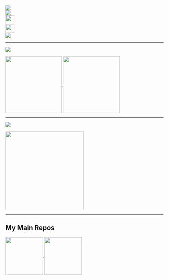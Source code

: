 <!--
**Smileslime47/Smileslime47** is a ✨ _special_ ✨ repository because its `README.md` (this file) appears on your GitHub profile.

Here are some ideas to get you started:

- 🔭 I’m currently working on ...
- 🌱 I’m currently learning ...
- 👯 I’m looking to collaborate on ...
- 🤔 I’m looking for help with ...
- 💬 Ask me about ...
- 📫 How to reach me: ...
- 😄 Pronouns: ...
- ⚡ Fun fact: ...
-->

<a href="https://github.com/Smileslime47">
  <img align="center" src="https://readme-typing-svg.herokuapp.com?font=Darumadrop+One&size=30&pause=1000&width=435&height=40&lines=Just+help+yourself!" />
  </br>
  <img align="center" src="https://readme-typing-svg.herokuapp.com?font=Fira+Code&size=20&duration=1&pause=1&color=323232&multiline=true&repeat=false&width=800&height=130&lines=Here+is+Smile_slime_47%2C+a+Java+Developer.;Welcome+to+PM+me+if+you'd+like+to+discuss+about+Java.;You+can+also+call+me+LiuYibang%2C;who+is+an+undergraduate+student+of+Jinan+University+majoring+in+CS.;↓Here+to+contact+me↓"/>
</a>
</br>
<a href="mailto:Smile_slime_47@outlook.com">
  <img height="28px" align="center" src="https://img.shields.io/badge/Outlook-Smile_slime_47@outlook.com-0078D4?style=for-the-badge&logo=microsoftoutlook" />
</a>
</br>
<a href="mailto:lyb.compsci@gmail.com">
  <img height="28px" align="center" src="https://img.shields.io/badge/Gmail-lyb.compsci@gmail.com-EA4335?style=for-the-badge&logo=gmail" />
</a>
</br>
<a href="https://github.com/Smileslime47">
  <img align="center" src="https://readme-typing-svg.herokuapp.com?font=Fira+Code&size=20&duration=1&pause=1&color=323232&multiline=true&repeat=false&width=700&height=60&lines=By+the+way%2C+I'm+learning+electric+guitar+now.;Looking+for+other+hard+rock+fans%3A%29" />
</a>

---

[![](https://img.shields.io/badge/Github-Smile__slime__47-181717?style=for-the-badge&logo=github) ](https://github.com/Smileslime47)

<a href="https://github.com/Smileslime47">
  <img height="180em" align="center" src="https://github-readme-stats.vercel.app/api?username=smileslime47&rank_icon=github" />
  <img height="180em" align="center" src="https://github-readme-stats.vercel.app/api/top-langs/?username=smileslime47&layout=compact" />
</a>

---

[![](https://leetcode-badge.haozibi.dev/v1cn/ranking/smile_slime_47.svg?style=for-the-badge&color=FFA116&logo=leetcode) ](https://leetcode.cn/u/smile_slime_47/)

<a href="https://leetcode.cn/u/smile_slime_47/">
  <img height="250em" align="center" src="https://leetcard.jacoblin.cool/smile_slime_47?site=cn&ext=heatmap&font=Fira+Code" />
</a>

---

## My Main Repos

<a href="https://github.com/Smileslime47/JPEGCompressor">
  <img height="120em" align="center" src="https://github-readme-stats.vercel.app/api/pin/?username=smileslime47&repo=JPEGCompressor" />
</a>
<a href="https://github.com/Smileslime47/LENOVO_Y9000K_Hackintosh">
  <img height="120em" align="center" src="https://github-readme-stats.vercel.app/api/pin/?username=smileslime47&repo=LENOVO_Y9000K_Hackintosh" />
</a>
